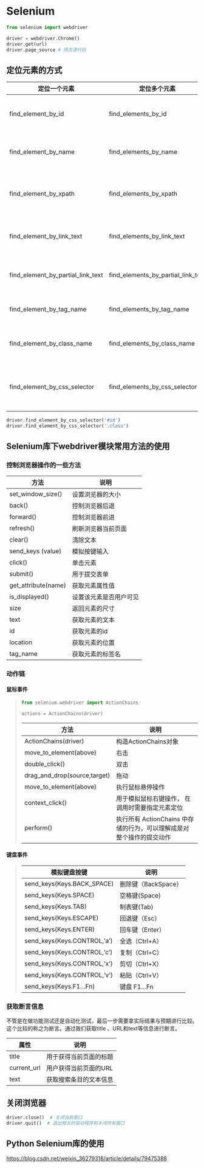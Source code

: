 # Selenium



```python
from selenium import webdriver

driver = webdriver.Chrome()
driver.get(url)
driver.page_source # 网页源代码
```





## 定位元素的方式

| 定位一个元素                      | 定位多个元素                       | 含义                  |
| --------------------------------- | ---------------------------------- | --------------------- |
| find_element_by_id                | find_elements_by_id                | 通过元素id定位        |
| find_element_by_name              | find_elements_by_name              | 通过元素name定位      |
| find_element_by_xpath             | find_elements_by_xpath             | 通过xpath表达式定位   |
| find_element_by_link_text         | find_elements_by_link_text         | 通过完整文本定位      |
| find_element_by_partial_link_text | find_elements_by_partial_link_text | 通过部分文本定位      |
| find_element_by_tag_name          | find_elements_by_tag_name          | 通过标签定位          |
| find_element_by_class_name        | find_elements_by_class_name        | 通过类名进行定位      |
| find_element_by_css_selector      | find_elements_by_css_selector      | 通过css选择器进行定位 |

```python
driver.find_element_by_css_selector('#id')
driver.find_element_by_css_selector('.class')
```





## Selenium库下webdriver模块常用方法的使用



### 控制浏览器操作的一些方法

| 方法                | 说明                   |
| ------------------- | ---------------------- |
| set_window_size()   | 设置浏览器的大小       |
| back()              | 控制浏览器后退         |
| forward()           | 控制浏览器前进         |
| refresh()           | 刷新浏览器当前页面     |
| clear()             | 清除文本               |
| send_keys (value)   | 模拟按键输入           |
| click()             | 单击元素               |
| submit()            | 用于提交表单           |
| get_attribute(name) | 获取元素属性值         |
| is_displayed()      | 设置该元素是否用户可见 |
| size                | 返回元素的尺寸         |
| text                | 获取元素的文本         |
| id                  | 获取元素的id           |
| location            | 获取元素的位置         |
| tag_name            | 获取元素的标签名       |



### 动作链

#### 		鼠标事件

> ```python
> from selenium.webdriver import ActionChains
> 
> actions = ActionChains(driver)
> ```
>
> | 方法                         | 说明                                                         |
> | ---------------------------- | ------------------------------------------------------------ |
> | ActionChains(driver)         | 构造ActionChains对象                                         |
> | move_to_element(above)       | 右击                                                         |
> | double_click()               | 双击                                                         |
> | drag_and_drop(source,target) | 拖动                                                         |
> | move_to_element(above)       | 执行鼠标悬停操作                                             |
> | context_click()              | 用于模拟鼠标右键操作， 在调用时需要指定元素定位              |
> | perform()                    | 执行所有 ActionChains 中存储的行为，可以理解成是对整个操作的提交动作 |

#### 		

#### 		键盘事件

> | 模拟键盘按键                | 说明                |
> | --------------------------- | ------------------- |
> | send_keys(Keys.BACK_SPACE)  | 删除键（BackSpace） |
> | send_keys(Keys.SPACE)       | 空格键(Space)       |
> | send_keys(Keys.TAB)         | 制表键(Tab)         |
> | send_keys(Keys.ESCAPE)      | 回退键（Esc）       |
> | send_keys(Keys.ENTER)       | 回车键（Enter）     |
> | send_keys(Keys.CONTROL,‘a’) | 全选（Ctrl+A）      |
> | send_keys(Keys.CONTROL,‘c’) | 复制（Ctrl+C）      |
> | send_keys(Keys.CONTROL,‘x’) | 剪切（Ctrl+X）      |
> | send_keys(Keys.CONTROL,‘v’) | 粘贴（Ctrl+V）      |
> | send_keys(Keys.F1…Fn)       | 键盘 F1…Fn          |



### 获取断言信息

不管是在做功能测试还是自动化测试，最后一步需要拿实际结果与预期进行比较。这个比较的称之为断言。通过我们获取title 、URL和text等信息进行断言。

| 属性        | 说明                   |
| ----------- | ---------------------- |
| title       | 用于获得当前页面的标题 |
| current_url | 用户获得当前页面的URL  |
| text        | 获取搜索条目的文本信息 |





## 关闭浏览器

```python
driver.close()  # 关闭当前窗口
driver.quit()  # 退出相关的驱动程序和关闭所有窗口
```





## Python Selenium库的使用

https://blog.csdn.net/weixin_36279318/article/details/79475388	
	
	



​	
​	
​	
​	


​	
​	
​	



​		
​		
​		
​		
​		
​		
​		

